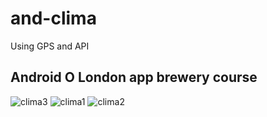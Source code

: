 # and-clima
Using GPS and API

## Android O London app brewery course

![clima3](https://user-images.githubusercontent.com/32197748/36074927-35099a28-0f47-11e8-8013-859e4998077e.PNG)
![clima1](https://user-images.githubusercontent.com/32197748/36074928-3521f76c-0f47-11e8-80b1-01db694a274a.PNG)
![clima2](https://user-images.githubusercontent.com/32197748/36074929-35390f6a-0f47-11e8-849b-f678f0f933a6.PNG)
